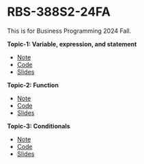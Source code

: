 # RBS-388S2-24FA

This is for Business Programming 2024 Fall. 

**Topic-1: Variable, expression, and statement**
- [Note](Topic-1_Variables%20and%20Statements/Note/1_Variables%20expression%20and%20statements_note.md)
- [Code](Topic-1_Variables%20and%20Statements/Code)
- [Slides](Topic-1_Variables%20and%20Statements/Slides/1_Variables_slides.pdf)

**Topic-2: Function**
- [Note](Topic-2_Function/Note/2_Functions_note.md)
- [Code](Topic-2_Function/Code)
- [Slides](Topic-2_Function/Slides/2_Functions_slides.pdf)

**Topic-3: Conditionals**
- [Note](Topic-3_Conditionals/Note/3_Conditionals.md)
- [Code](Topic-3_Conditionals/Code)
- [Slides](Topic-3_Conditionals/Slides/3_Conditionals-slides.pdf)
